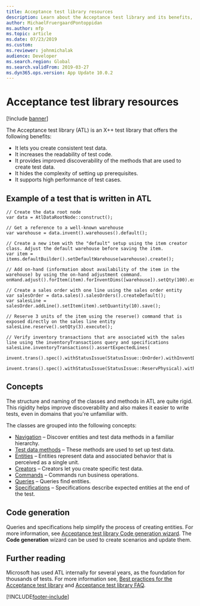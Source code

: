 ```yaml
---
title: Acceptance test library resources
description: Learn about the Acceptance test library and its benefits, including an example of a test that is written in ATL, concepts, and further reading.
author: MichaelFruergaardPontoppidan
ms.author: mfp
ms.topic: article
ms.date: 07/23/2019
ms.custom: 
ms.reviewer: johnmichalak
audience: Developer
ms.search.region: Global
ms.search.validFrom: 2019-03-27
ms.dyn365.ops.version: App Update 10.0.2
---
```


# Acceptance test library resources

[!include [banner](../includes/banner.md)]


The Acceptance test library (ATL) is an X++ test library that offers the following benefits:

- It lets you create consistent test data.
- It increases the readability of test code.
- It provides improved discoverability of the methods that are used to create test data.
- It hides the complexity of setting up prerequisites.
- It supports high performance of test cases.

## Example of a test that is written in ATL

```xpp
// Create the data root node
var data = AtlDataRootNode::construct();

// Get a reference to a well-known warehouse 
var warehouse = data.invent().warehouses().default();
 
// Create a new item with the "default" setup using the item creator class. Adjust the default warehouse before saving the item.
var item = items.defaultBuilder().setDefaultWarehouse(warehouse).create();

// Add on-hand (information about availability of the item in the warehouse) by using the on-hand adjustment command.
onHand.adjust().forItem(item).forInventDims([warehouse]).setQty(100).execute();

// Create a sales order with one line using the sales order entity
var salesOrder = data.sales().salesOrders().createDefault();
var salesLine = salesOrder.addLine().setItem(item).setQuantity(10).save();

// Reserve 3 units of the item using the reserve() command that is exposed directly on the sales line entity
salesLine.reserve().setQty(3).execute();

// Verify inventory transactions that are associated with the sales line using the inventoryTransactions query and specifications
salesLine.inventoryTransactions().assertExpectedLines(
    invent.trans().spec().withStatusIssue(StatusIssue::OnOrder).withInventDims([warehouse]).withQty(-7),
    invent.trans().spec().withStatusIssue(StatusIssue::ReservPhysical).withInventDims([warehouse]).withQty(-3)); 
```

## Concepts

The structure and naming of the classes and methods in ATL are quite rigid. This rigidity helps improve discoverability and also makes it easier to write tests, even in domains that you're unfamiliar with.

The classes are grouped into the following concepts:

- [Navigation](concepts-navigation.md) – Discover entities and test data methods in a familiar hierarchy.
- [Test data methods](test-data-methods.md) – These methods are used to set up test data.
- [Entities](concepts-entities.md) – Entities represent data and associated behavior that is perceived as a single unit.
- [Creators](concepts-creators.md) – Creators let you create specific test data.
- [Commands](concepts-commands.md) – Commands run business operations.
- [Queries](concepts-queries.md) – Queries find entities.
- [Specifications](concepts-specifications.md) – Specifications describe expected entities at the end of the test.

## Code generation

Queries and specifications help simplify the process of creating entities. For more information, see [Acceptance test library Code generation wizard](code-generation-wizard.md). The **Code generation** wizard can be used to create scenarios and update them.

## Further reading

Microsoft has used ATL internally for several years, as the foundation for thousands of tests. For more information see, [Best practices for the Acceptance test library](atl-best-practices.md) and [Acceptance test library FAQ](atl-faq.md).


[!INCLUDE[footer-include](../../../includes/footer-banner.md)]
